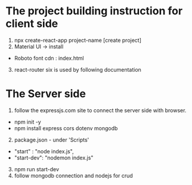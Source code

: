 # The project building instruction for client side
1. npx create-react-app project-name [create project]
2. Material UI -> install
 * Roboto font cdn : index.html
3. react-router six is used by following documentation 

# The Server side 
1. follow the expressjs.com site to connect the server side with browser.
* npm init -y
* npm install express cors dotenv mongodb
2. package.json - under 'Scripts'
* "start" : "node index.js",
* "start-dev": "nodemon index.js"
3. npm run start-dev 
4. follow mongodb connection and nodejs for crud


